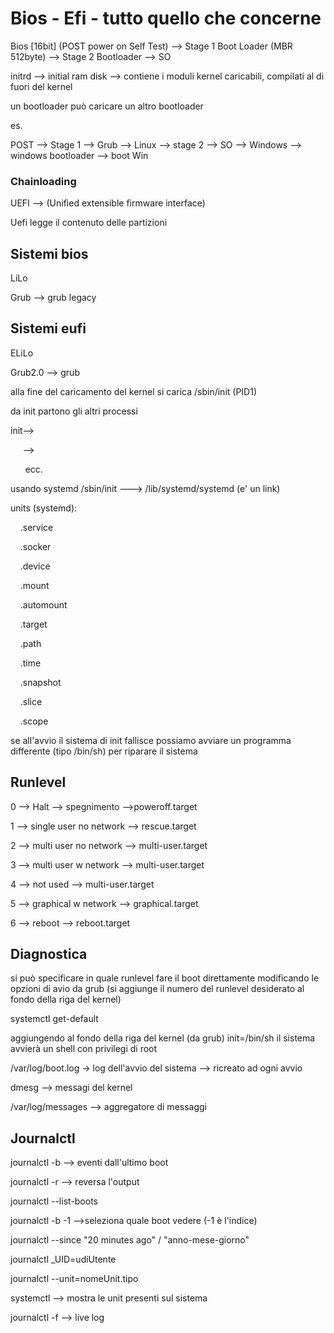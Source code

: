 # Bios - Efi - tutto quello che concerne

Bios [16bit] (POST power on Self Test) --> Stage 1 Boot Loader (MBR 512byte) --> Stage 2 Bootloader --> SO

initrd --> initial ram disk --> contiene i moduli kernel caricabili, compilati al di fuori del kernel

un bootloader può caricare un altro bootloader

es.

POST --> Stage 1 --> Grub --> Linux --> stage 2 --> SO --> Windows --> windows bootloader --> boot Win

### Chainloading

UEFI --> (Unified extensible firmware interface)

Uefi legge il contenuto delle partizioni

## Sistemi bios

LiLo

Grub --> grub legacy

## Sistemi eufi

ELiLo

Grub2.0 --> grub





alla fine del caricamento del kernel si carica /sbin/init (PID1)

da init partono gli altri processi

init-->

      -->

      ecc.

usando systemd /sbin/init ---> /lib/systemd/systemd (e' un link)

units (systemd):

    .service

    .socker

    .device

    .mount

    .automount

    .target

    .path

    .time

    .snapshot

    .slice

    .scope

se all'avvio il sistema di init fallisce possiamo avviare un programma differente (tipo /bin/sh) per riparare il sistema

## Runlevel

0 --> Halt --> spegnimento -->poweroff.target

1 --> single user no network --> rescue.target

2 --> multi user no network --> multi-user.target

3 --> multi user w network --> multi-user.target

4 --> not used --> multi-user.target

5 --> graphical w network --> graphical.target

6 --> reboot --> reboot.target

## Diagnostica

si può specificare in quale runlevel fare il boot direttamente modificando le opzioni di avio da grub (si aggiunge il numero del runlevel desiderato al fondo della riga del kernel)

systemctl get-default

aggiungendo al fondo della riga del kernel (da grub) init=/bin/sh il sistema avvierà un shell con privilegi di root



/var/log/boot.log -> log dell'avvio del sistema --> ricreato ad ogni avvio

dmesg --> messagi del kernel

/var/log/messages --> aggregatore di messaggi

## Journalctl

journalctl -b --> eventi dall'ultimo boot

journalctl -r --> reversa l'output

journalctl --list-boots

journalctl -b -1 -->seleziona quale boot vedere (-1 è l'indice)

journalctl --since "20 minutes ago" /  "anno-mese-giorno"

journalctl _UID=udiUtente

journalctl --unit=nomeUnit.tipo

systemctl --> mostra le unit presenti sul sistema

journalctl -f --> live log
